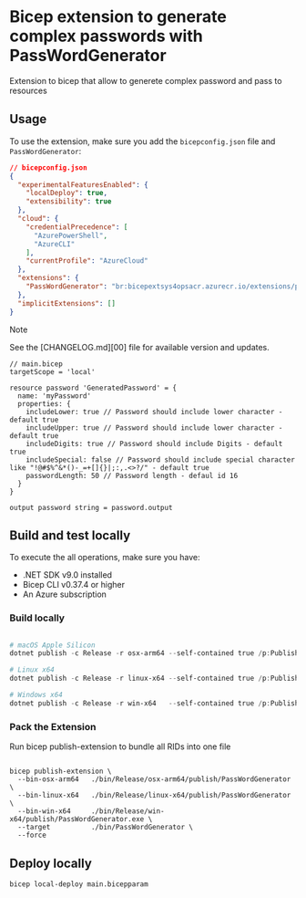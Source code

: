 # Bicep extension to generate complex passwords with PassWordGenerator

Extension to bicep that allow to generete complex password and pass to resources

## Usage

To use the extension, make sure you add the `bicepconfig.json`
file and `PassWordGenerator`:

```json
// bicepconfig.json
{
  "experimentalFeaturesEnabled": {
    "localDeploy": true,
    "extensibility": true
  },
  "cloud": {
    "credentialPrecedence": [
      "AzurePowerShell",
      "AzureCLI"
    ],
    "currentProfile": "AzureCloud"
  },
  "extensions": {
    "PassWordGenerator": "br:bicepextsys4opsacr.azurecr.io/extensions/passwordgenerator:0.1.0"
  },
  "implicitExtensions": []
}
```

> [!NOTE]
> See the [CHANGELOG.md][00] file for available version and updates.

```bicep
// main.bicep
targetScope = 'local'

resource password 'GeneratedPassword' = {
  name: 'myPassword'
  properties: {
    includeLower: true // Password should include lower character - default true
    includeUpper: true // Password should include lower character - default true
    includeDigits: true // Password should include Digits - default true
    includeSpecial: false // Password should include special character like "!@#$%^&*()-_=+[]{}|;:,.<>?/" - default true
    passwordLength: 50 // Password length - defaul id 16
  }
}

output password string = password.output
```

## Build and test locally

To execute the all operations, make sure you have:

* .NET SDK v9.0 installed
* Bicep CLI v0.37.4 or higher
* An Azure subscription

### Build locally 

```powershell

# macOS Apple Silicon
dotnet publish -c Release -r osx-arm64 --self-contained true /p:PublishSingleFile=true

# Linux x64
dotnet publish -c Release -r linux-x64 --self-contained true /p:PublishSingleFile=true

# Windows x64
dotnet publish -c Release -r win-x64   --self-contained true /p:PublishSingleFile=true

```

### Pack the Extension

Run bicep publish-extension to bundle all RIDs into one file

```bicep

bicep publish-extension \
  --bin-osx-arm64   ./bin/Release/osx-arm64/publish/PassWordGenerator \
  --bin-linux-x64   ./bin/Release/linux-x64/publish/PassWordGenerator \
  --bin-win-x64     ./bin/Release/win-x64/publish/PassWordGenerator.exe \
  --target          ./bin/PassWordGenerator \
  --force

```

## Deploy locally

```bicep
bicep local-deploy main.bicepparam

```